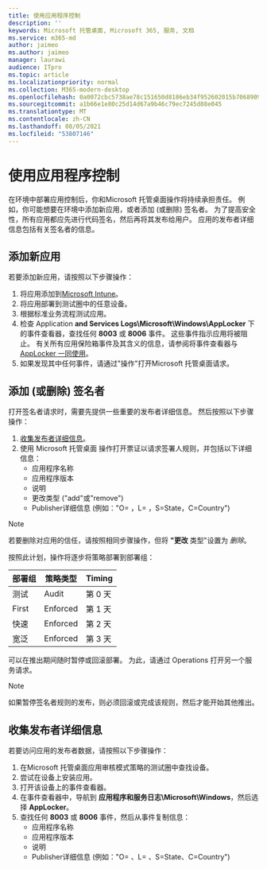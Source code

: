 ```yaml
---
title: 使用应用程序控制
description: ''
keywords: Microsoft 托管桌面, Microsoft 365, 服务, 文档
ms.service: m365-md
author: jaimeo
ms.author: jaimeo
manager: laurawi
audience: ITpro
ms.topic: article
ms.localizationpriority: normal
ms.collection: M365-modern-desktop
ms.openlocfilehash: 0a0072cbc5738ae78c151650d8186eb34f952602015b7068909a2d276664684a
ms.sourcegitcommit: a1b66e1e80c25d14d67a9b46c79ec7245d88e045
ms.translationtype: MT
ms.contentlocale: zh-CN
ms.lasthandoff: 08/05/2021
ms.locfileid: "53807146"
---
```

# <a name="work-with-app-control"></a>使用应用程序控制

在环境中部署应用控制后，你和Microsoft 托管桌面操作将持续承担责任。 例如，你可能想要在环境中添加新应用，或者添加 (或删除) 签名者。 为了提高安全性，所有应用都应先进行代码签名，然后再将其发布给用户。 应用的发布者详细信息包括有关签名者的信息。


## <a name="add-a-new-app"></a>添加新应用

若要添加新应用，请按照以下步骤操作：

1. 将应用添加到[Microsoft Intune](/mem/intune/apps/apps-win32-app-management)。
2. 将应用部署到测试圈中的任意设备。 
3. 根据标准业务流程测试应用。 
4. 检查 Application **and Services Logs\Microsoft\Windows\AppLocker** 下的事件查看器，查找任何 **8003** 或 **8006** 事件。 这些事件指示应用将被阻止。 有关所有应用保险箱事件及其含义的信息，请参阅将事件查看器与 [AppLocker 一同使用](/windows/security/threat-protection/windows-defender-application-control/applocker/using-event-viewer-with-applocker)。
5. 如果发现其中任何事件，请通过"操作"打开Microsoft 托管桌面请求。

## <a name="add-or-remove-a-trusted-signer"></a>添加 (或删除) 签名者

打开签名者请求时，需要先提供一些重要的发布者详细信息。 然后按照以下步骤操作：

1. [收集发布者详细信息](#gather-publisher-details)。
2. 使用 Microsoft 托管桌面 操作打开票证以请求签署人规则，并包括以下详细信息：  
    - 应用程序名称 
    - 应用程序版本 
    - 说明 
    - 更改类型 ("add"或"remove")   
    - Publisher详细信息 (例如："O= <publisher name> ，L= <location> ，S=State，C=Country")  

> [!NOTE]
> 若要删除对应用的信任，请按照相同步骤操作，但将 **"更改** 类型"设置为 *删除*。

按照此计划，操作将逐步将策略部署到部署组：


|部署组  |策略类型  |Timing  |
|---------|---------|---------|
|测试     |  Audit       |  第 0 天       |
|First     | Enforced        | 第 1 天        |
|快速     | Enforced        |  第 2 天       |
|宽泛     | Enforced        |  第 3 天       |


可以在推出期间随时暂停或回滚部署。 为此，请通过 Operations 打开另一个服务请求。

> [!NOTE]
> 如果暂停签名者规则的发布，则必须回滚或完成该规则，然后才能开始其他推出。

## <a name="gather-publisher-details"></a>收集发布者详细信息

若要访问应用的发布者数据，请按照以下步骤操作：

1. 在Microsoft 托管桌面应用审核模式策略的测试圈中查找设备。 
2. 尝试在设备上安装应用。
3. 打开该设备上的事件查看器。 
4. 在事件查看器中，导航到 **应用程序和服务日志\Microsoft\Windows**，然后选择 **AppLocker**。 
5. 查找任何 **8003** 或 **8006** 事件，然后从事件复制信息： 
    - 应用程序名称 
    - 应用程序版本 
    - 说明 
    - Publisher详细信息 (例如："O= <publisher name> 、L= <location> 、S=State、C=Country") 